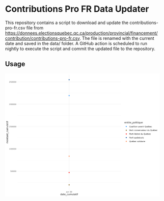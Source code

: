# Contributions Pro FR Data Updater

This repository contains a script to download and update the contributions-pro-fr.csv file from https://donnees.electionsquebec.qc.ca/production/provincial/financement/contribution/contributions-pro-fr.csv. The file is renamed with the current date and saved in the data/ folder. A GitHub action is scheduled to run nightly to execute the script and commit the updated file to the repository.

## Usage

![alt text](https://github.com/simoncoulombe/dons_elections_qc/blob/master/data/myplot.png?raw=true)

